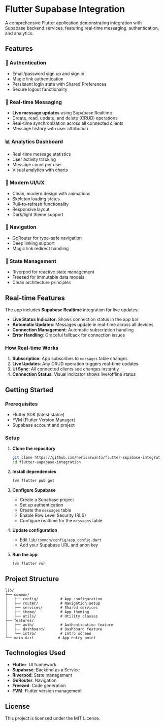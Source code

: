 # Flutter Supabase Integration

A comprehensive Flutter application demonstrating integration with Supabase backend services, featuring real-time messaging, authentication, and analytics.

## Features

### 🔐 Authentication
- Email/password sign up and sign in
- Magic link authentication
- Persistent login state with Shared Preferences
- Secure logout functionality

### 💬 Real-time Messaging
- **Live message updates** using Supabase Realtime
- Create, read, update, and delete (CRUD) operations
- Real-time synchronization across all connected clients
- Message history with user attribution

### 📊 Analytics Dashboard
- Real-time message statistics
- User activity tracking
- Message count per user
- Visual analytics with charts

### 🎨 Modern UI/UX
- Clean, modern design with animations
- Skeleton loading states
- Pull-to-refresh functionality
- Responsive layout
- Dark/light theme support

### 🧭 Navigation
- GoRouter for type-safe navigation
- Deep linking support
- Magic link redirect handling

### 📱 State Management
- Riverpod for reactive state management
- Freezed for immutable data models
- Clean architecture principles

## Real-time Features

The app includes **Supabase Realtime** integration for live updates:

- **Live Status Indicator**: Shows connection status in the app bar
- **Automatic Updates**: Messages update in real-time across all devices
- **Connection Management**: Automatic subscription handling
- **Error Handling**: Graceful fallback for connection issues

### How Real-time Works

1. **Subscription**: App subscribes to `messages` table changes
2. **Live Updates**: Any CRUD operation triggers real-time updates
3. **UI Sync**: All connected clients see changes instantly
4. **Connection Status**: Visual indicator shows live/offline status

## Getting Started

### Prerequisites
- Flutter SDK (latest stable)
- FVM (Flutter Version Manager)
- Supabase account and project

### Setup

1. **Clone the repository**
   ```bash
   git clone https://github.com/herisarwanto/flutter-supabase-integration.git
   cd flutter-supabase-integration
   ```

2. **Install dependencies**
   ```bash
   fvm flutter pub get
   ```

3. **Configure Supabase**
   - Create a Supabase project
   - Set up authentication
   - Create the `messages` table
   - Enable Row Level Security (RLS)
   - Configure realtime for the `messages` table

4. **Update configuration**
   - Edit `lib/common/config/app_config.dart`
   - Add your Supabase URL and anon key

5. **Run the app**
   ```bash
   fvm flutter run
   ```

## Project Structure

```
lib/
├── common/
│   ├── config/          # App configuration
│   ├── router/          # Navigation setup
│   ├── services/        # Shared services
│   ├── theme/           # App theming
│   └── utils/           # Utility classes
├── features/
│   ├── auth/            # Authentication feature
│   ├── dashboard/       # Dashboard feature
│   └── intro/           # Intro screen
└── main.dart           # App entry point
```

## Technologies Used

- **Flutter**: UI framework
- **Supabase**: Backend as a Service
- **Riverpod**: State management
- **GoRouter**: Navigation
- **Freezed**: Code generation
- **FVM**: Flutter version management

## License

This project is licensed under the MIT License.
